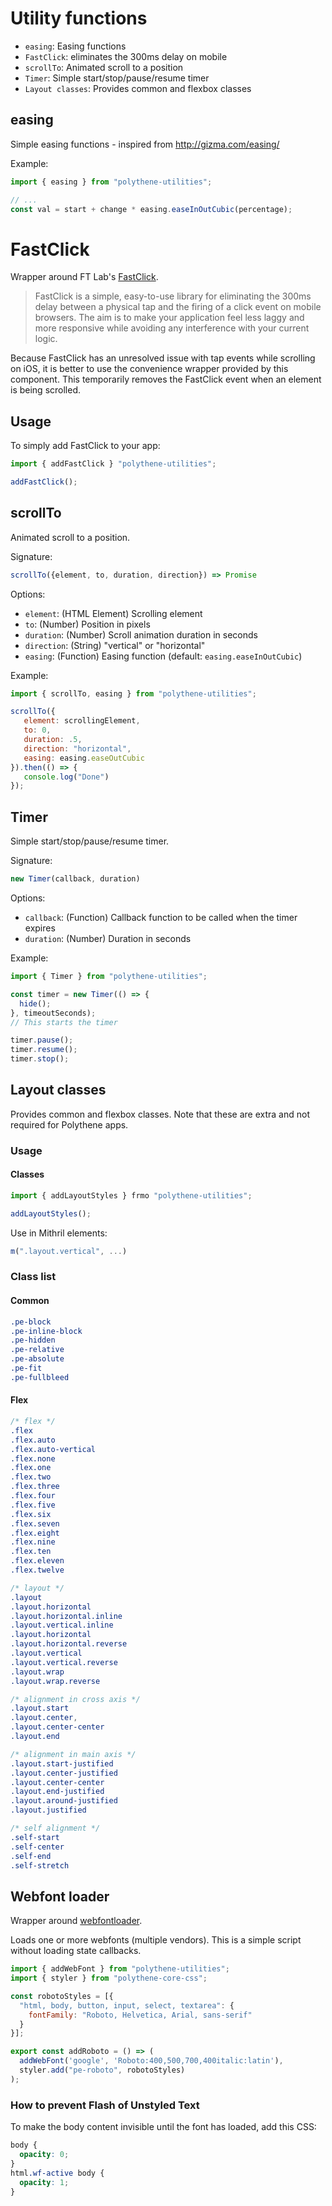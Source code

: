 # Utility functions

* `easing`: Easing functions
* `FastClick`: eliminates the 300ms delay on mobile
* `scrollTo`: Animated scroll to a position
* `Timer`: Simple start/stop/pause/resume timer
* `Layout classes`: Provides common and flexbox classes



## easing

Simple easing functions - inspired from http://gizma.com/easing/

Example:

~~~javascript
import { easing } from "polythene-utilities";

// ...
const val = start + change * easing.easeInOutCubic(percentage);
~~~



# FastClick

Wrapper around FT Lab's [FastClick](https://github.com/ftlabs/fastclick).

> FastClick is a simple, easy-to-use library for eliminating the 300ms delay between a physical tap and the firing of a click event on mobile browsers. The aim is to make your application feel less laggy and more responsive while avoiding any interference with your current logic.

Because FastClick has an unresolved issue with tap events while scrolling on iOS, it is better to use the convenience wrapper provided by this component. This temporarily removes the FastClick event when an element is being scrolled.


## Usage

To simply add FastClick to your app:

~~~javascript
import { addFastClick } "polythene-utilities";

addFastClick();
~~~



## scrollTo

Animated scroll to a position.

Signature:

~~~javascript
scrollTo({element, to, duration, direction}) => Promise
~~~

Options:

 * `element`: (HTML Element) Scrolling element
 * `to`: (Number) Position in pixels
 * `duration`: (Number) Scroll animation duration in seconds
 * `direction`: (String) "vertical" or "horizontal"
 * `easing`: (Function) Easing function (default: `easing.easeInOutCubic`)

Example:

~~~javascript
import { scrollTo, easing } from "polythene-utilities";

scrollTo({
   element: scrollingElement,
   to: 0,
   duration: .5,
   direction: "horizontal",
   easing: easing.easeOutCubic
}).then(() => {
   console.log("Done")
});
~~~



## Timer

Simple start/stop/pause/resume timer.

Signature:

~~~javascript
new Timer(callback, duration)
~~~

Options:

* `callback`: (Function) Callback function to be called when the timer expires
* `duration`: (Number) Duration in seconds

Example:

~~~javascript
import { Timer } from "polythene-utilities";

const timer = new Timer(() => {
  hide();
}, timeoutSeconds);
// This starts the timer

timer.pause();
timer.resume();
timer.stop();
~~~




## Layout classes

Provides common and flexbox classes. Note that these are extra and not required for Polythene apps.


### Usage

#### Classes

~~~javascript
import { addLayoutStyles } frmo "polythene-utilities";

addLayoutStyles();
~~~

Use in Mithril elements:

~~~javascript
m(".layout.vertical", ...)
~~~


### Class list

#### Common

~~~css
.pe-block
.pe-inline-block
.pe-hidden
.pe-relative
.pe-absolute
.pe-fit
.pe-fullbleed
~~~

#### Flex

~~~css
/* flex */
.flex
.flex.auto
.flex.auto-vertical
.flex.none
.flex.one
.flex.two
.flex.three
.flex.four
.flex.five
.flex.six
.flex.seven
.flex.eight
.flex.nine
.flex.ten
.flex.eleven
.flex.twelve

/* layout */
.layout
.layout.horizontal
.layout.horizontal.inline
.layout.vertical.inline
.layout.horizontal
.layout.horizontal.reverse
.layout.vertical
.layout.vertical.reverse
.layout.wrap
.layout.wrap.reverse

/* alignment in cross axis */
.layout.start
.layout.center,
.layout.center-center
.layout.end

/* alignment in main axis */
.layout.start-justified
.layout.center-justified
.layout.center-center
.layout.end-justified
.layout.around-justified
.layout.justified

/* self alignment */
.self-start
.self-center
.self-end
.self-stretch
~~~


## Webfont loader

Wrapper around [webfontloader](https://github.com/typekit/webfontloader).

Loads one or more webfonts (multiple vendors). This is a simple script without loading state callbacks.

~~~javascript
import { addWebFont } from "polythene-utilities";
import { styler } from "polythene-core-css";

const robotoStyles = [{
  "html, body, button, input, select, textarea": {
    fontFamily: "Roboto, Helvetica, Arial, sans-serif"
  }
}];

export const addRoboto = () => (
  addWebFont('google', 'Roboto:400,500,700,400italic:latin'),
  styler.add("pe-roboto", robotoStyles)
);
~~~

### How to prevent Flash of Unstyled Text

To make the body content invisible until the font has loaded, add this CSS:

~~~css
body {
  opacity: 0;
}
html.wf-active body {
  opacity: 1;
}
~~~



